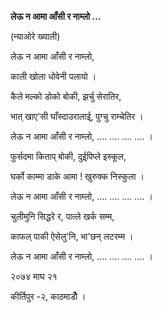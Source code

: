 **लेऊ न आमा आँसी र नाम्लो \...**

(न्याओरे ख्याली)

लेऊ न आमा आँसी र नाम्लो,

काली खोला धोवेनी पलायो ।

कैले मल्को डोको बोकी, झर्चु सेरातिर,

भात् खाए\'सी घाँस्दाउरालाई्, पुग्चु राम्चेतिर ।

लेऊ न आमा आँसी र नाम्लो, \.... \.... \.... \.... ।

फुर्सदमा किताप् बोकी, दुई्पिप्ले इस्कूल,

घर्को काम्मा डाके आमा ! खुरुक्क निस्कुला ।

लेऊ न आमा आँसी र नाम्लो, \.... \.... \.... \.... ।

चुलीमुनि सिद्धरे र, पात्ले खर्क सम्म,

काफल् पाकी ऐसेलु\'नि, भा\'छन् लटरम्म ।

लेऊ न आमा आँसी र नाम्लो, \.... \.... \.... \.... ।

२०७४ माघ २१

कीर्तिपुर -२, काठमाडौँ ।
